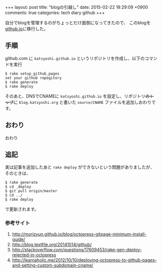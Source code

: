 +++
layout: post
title: "blogの引越し"
date: 2015-02-22 18:29:09 +0900
comments: true
categories: tech diary github
+++

自分でblogを管理するのがちょっとだけ面倒になってきたので、
このblogを[github.io](katsyoshi.github.io)に移行した。

## 手順

github.com に `katsyoshi.github.io` というリポジトリを作成し、以下のコマンドを実行

```
$ rake setup_github_pages
set your github repogitory
$ rake generate
$ rake deploy
```

そのあと、DNSでCNAMEに `katsyoshi.github.io` を設定し、リポジトリ<del>のトップ</del>に `blog.katsyoshi.org` と書いた `source/CNAME` ファイルを追加しおわりです。

## おわり

おわり

## 追記
実は記事を追加したあと `rake deploy` ができないという問題がありましたが、そのときは、

```
$ rake generate
$ cd _deploy
$ git pull origin/master
$ cd ../
$ rake deploy
```

で更新されます。


### 参考サイト

1. http://morizyun.github.io/blog/octopress-gitpage-minimum-install-guide/
1. http://blog.textfile.org/20141014/github/
1. http://stackoverflow.com/questions/17609453/rake-gen-deploy-rejected-in-octopress
1. http://learnaholic.me/2012/10/10/deploying-octopress-to-github-pages-and-setting-custom-subdomain-cname/
